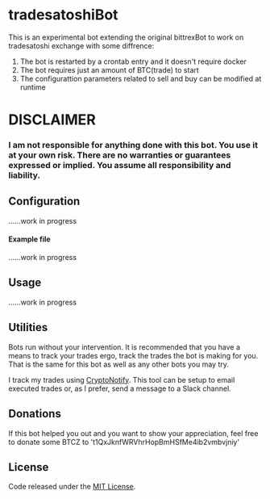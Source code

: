 
# tradesatoshiBot
This is an experimental bot extending the original bittrexBot to work on tradesatoshi exchange with some diffrence:
1. The bot is restarted by a crontab entry and it doesn't require docker
2. The bot requires just an amount of BTC(trade) to start
3. The configurattion parameters related to sell and buy can be modified at runtime

# DISCLAIMER

### I am not responsible for anything done with this bot. You use it at your own risk. There are no warranties or guarantees expressed or implied. You assume all responsibility and liability.

## Configuration

......work in progress
#### Example file 

......work in progress

## Usage
......work in progress

## Utilities
Bots run without your intervention. It is recommended that you have a means to track your trades ergo, track the trades the bot is making for you. That is the same for this bot as well as any other bots you may try.

I track my trades using [CryptoNotify](http://cryptonotify.com). This tool can be setup to email executed trades or, as I prefer, send a message to a Slack channel.

## Donations

If this bot helped you out and you want to show your appreciation, feel free to donate some BTCZ to 't1QxJknfWRVhrHopBmHSfMe4ib2vmbvjniy'

## License
Code released under the [MIT License](https://github.com/jufkes/bittrexBot/master/LICENSE).
